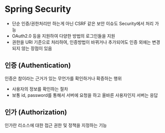 # Spring Security
- 단순 인증/권한처리만 하는게 아닌 CSRF 같은 보안 이슈도 Security에서 처리 가능
- OAuth2.0 등을 지원하여 다양한 방법의 로그인들을 지원
- 권한을 URI 기준으로 처리하여, 인증방법이 바뀌거나 추가되어도 인증 외에는 변경되지 않는 장점이 있음

## 인증 (Authentication)
인증은 참이라는 근거가 있는 무언가를 확인하거나 확증하는 행위
- 사용자의 정보를 확인하는 절차
- 보통 id, password를 통해서 서버에 요청을 하고 올바른 사용자인지 서버는 응답

## 인가 (Authorization)
인가란 리소스에 대한 접근 권한 및 정책을 지정하는 기능
